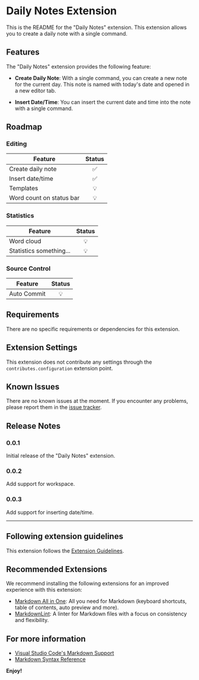 # Daily Notes Extension

This is the README for the "Daily Notes" extension. This extension allows you to create a daily note with a single command.

## Features

The "Daily Notes" extension provides the following feature:

- **Create Daily Note**: With a single command, you can create a new note for the current day. This note is named with today's date and opened in a new editor tab.

- **Insert Date/Time**: You can insert the current date and time into the note with a single command.

## Roadmap

### Editing

| Feature                  | Status |
| ------------------------ | :----: |
| Create daily note        |   ✅   |
| Insert date/time         |   ✅   |
| Templates                |   💡   |
| Word count on status bar |   💡   |

### Statistics

| Feature                 | Status |
| ----------------------- | :----: |
| Word cloud              |   💡   |
| Statistics something... |   💡   |

### Source Control

| Feature     | Status |
| ----------- | :----: |
| Auto Commit |   💡   |

## Requirements

There are no specific requirements or dependencies for this extension.

## Extension Settings

This extension does not contribute any settings through the `contributes.configuration` extension point.

## Known Issues

There are no known issues at the moment. If you encounter any problems, please report them in the [issue tracker](https://github.com/your-github-username/daily-notes/issues).

## Release Notes

### 0.0.1

Initial release of the "Daily Notes" extension.

### 0.0.2

Add support for workspace.

### 0.0.3

Add support for inserting date/time.

---

## Following extension guidelines

This extension follows the [Extension Guidelines](https://code.visualstudio.com/api/references/extension-guidelines).

## Recommended Extensions

We recommend installing the following extensions for an improved experience with this extension:

- [Markdown All in One](https://marketplace.visualstudio.com/items?itemName=yzhang.markdown-all-in-one): All you need for Markdown (keyboard shortcuts, table of contents, auto preview and more).
- [MarkdownLint](https://marketplace.visualstudio.com/items?itemName=DavidAnson.vscode-markdownlint): A linter for Markdown files with a focus on consistency and flexibility.

## For more information

- [Visual Studio Code's Markdown Support](http://code.visualstudio.com/docs/languages/markdown)
- [Markdown Syntax Reference](https://help.github.com/articles/markdown-basics/)

**Enjoy!**

